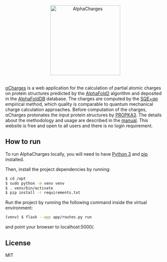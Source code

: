 <div align="center">
  <br>
  <br>
  <a href="https://github.com/sb-ncbr/AlphaCharges"><img src="https://github.com/sb-ncbr/AlphaCharges/blob/50265b26f8748e4afa3b9d4619e8f04e83640b13/app/static/assets/logo.png" alt="AlphaCharges" width="220"></a>
  <br>
  <br>
</div>

[αCharges](https://alphacharges.ncbr.muni.cz/) is a web application for the calculation of partial atomic charges on protein structures predicted by the [AlphaFold2](https://www.nature.com/articles/s41586-021-03819-2) algorithm and deposited in the [AlphaFoldDB](https://academic.oup.com/nar/article/50/D1/D439/6430488) database. The charges are computed by the [SQE+qp](https://jcheminf.biomedcentral.com/articles/10.1186/s13321-021-00528-w) empirical method, which quality is comparable to quantum mechanical charge calculation approaches. Before computation of the charges, αCharges protonates the input protein structures by [PROPKA3](https://pubs.acs.org/doi/full/10.1021/ct100578z). The details about the methodology and usage are described in the [manual](https://github.com/sb-ncbr/AlphaCharges/wiki). This website is free and open to all users and there is no login requirement.

## How to run

To run AlphaCharges locally, you will need to have [Python 3](https://www.python.org/downloads/) and [pip](https://pip.pypa.io/en/stable/installing/) installed.

Then, install the project dependencies by running:

```bash
$ cd /opt
$ sudo python -m venv venv
$ . venv/bin/activate
$ pip install -r requirements.txt
```
Run the project by running the following command inside the virtual environment:

```bash
(venv) $ flask --app app/routes.py run
```
and point your browser to localhost:5000/.

## License
MIT
